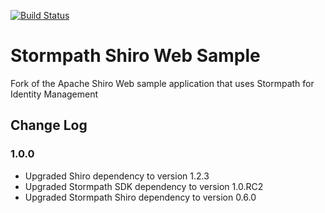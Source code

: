 [![Build Status](https://travis-ci.org/stormpath/stormpath-shiro-web-sample.png?branch=master)](https://travis-ci.org/stormpath/stormpath-shiro-web-sample)

# Stormpath Shiro Web Sample

Fork of the Apache Shiro Web sample application that uses Stormpath for Identity Management

## Change Log

### 1.0.0

- Upgraded Shiro dependency to version 1.2.3
- Upgraded Stormpath SDK dependency to version 1.0.RC2
- Upgraded Stormpath Shiro dependency to version 0.6.0